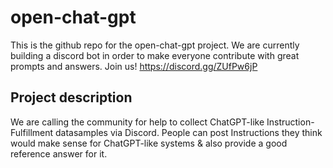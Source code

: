 # open-chat-gpt
This is the github repo for the open-chat-gpt project.
We are currently building a discord bot in order to make everyone contribute with great prompts and answers.
Join us!
https://discord.gg/ZUfPw6jP

## Project description
We are calling the community for help to collect ChatGPT-like Instruction-Fulfillment datasamples via Discord. People can post Instructions they think would make sense for ChatGPT-like systems & also provide a good reference answer for it.

